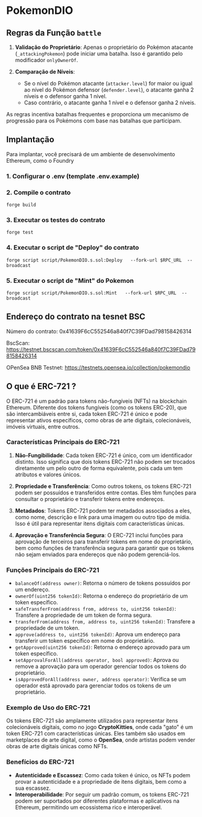 # PokemonDIO 


## Regras da Função `battle`

1. **Validação do Proprietário**: Apenas o proprietário do Pokémon atacante (`_attackingPokemon`) pode iniciar uma batalha. Isso é garantido pelo modificador `onlyOwnerOf`.

2. **Comparação de Níveis**:
    - Se o nível do Pokémon atacante (`attacker.level`) for maior ou igual ao nível do Pokémon defensor (`defender.level`), o atacante ganha 2 níveis e o defensor ganha 1 nível.
    - Caso contrário, o atacante ganha 1 nível e o defensor ganha 2 níveis.

As regras incentiva batalhas frequentes e proporciona um mecanismo de progressão para os Pokémons com base nas batalhas que participam.


## Implantação 

Para implantar, você precisará de um ambiente de desenvolvimento Ethereum, como o Foundry

### 1. Configurar o .env (template .env.example)

### 2. Compile o contrato

```shell
forge build
```

### 3. Executar os testes do contrato

  ```shell
  forge test
 ```


### 4. Executar o script de "Deploy" do contrato

```shell
forge script script/PokemonDIO.s.sol:Deploy   --fork-url $RPC_URL  --broadcast 
```


### 5. Executar o script de "Mint" do Pokemon

```shell
forge script script/PokemonDIO.s.sol:Mint   --fork-url $RPC_URL  --broadcast 
```


## Endereço do contrato na tesnet BSC


Número do contrato:     0x41639F6cC552546a840f7C39FDad798158426314

BscScan:                https://testnet.bscscan.com/token/0x41639F6cC552546a840f7C39FDad798158426314

OPenSea   BNB Testnet:  https://testnets.opensea.io/collection/pokemondio


 
## O que é ERC-721 ?
O ERC-721 é um padrão para tokens não-fungíveis (NFTs) na blockchain Ethereum. Diferente dos tokens fungíveis (como os tokens ERC-20), que são intercambiáveis entre si, cada token ERC-721 é único e pode representar ativos específicos, como obras de arte digitais, colecionáveis, imóveis virtuais, entre outros.

### Características Principais do ERC-721

1. **Não-Fungibilidade**: Cada token ERC-721 é único, com um identificador distinto. Isso significa que dois tokens ERC-721 não podem ser trocados diretamente um pelo outro de forma equivalente, pois cada um tem atributos e valores únicos.

2. **Propriedade e Transferência**: Como outros tokens, os tokens ERC-721 podem ser possuídos e transferidos entre contas. Eles têm funções para consultar o proprietário e transferir tokens entre endereços.

3. **Metadados**: Tokens ERC-721 podem ter metadados associados a eles, como nome, descrição e link para uma imagem ou outro tipo de mídia. Isso é útil para representar itens digitais com características únicas.

4. **Aprovação e Transferência Segura**: O ERC-721 inclui funções para aprovação de terceiros para transferir tokens em nome do proprietário, bem como funções de transferência segura para garantir que os tokens não sejam enviados para endereços que não podem gerenciá-los.

### Funções Principais do ERC-721

- `balanceOf(address owner)`: Retorna o número de tokens possuídos por um endereço.
- `ownerOf(uint256 tokenId)`: Retorna o endereço do proprietário de um token específico.
- `safeTransferFrom(address from, address to, uint256 tokenId)`: Transfere a propriedade de um token de forma segura.
- `transferFrom(address from, address to, uint256 tokenId)`: Transfere a propriedade de um token.
- `approve(address to, uint256 tokenId)`: Aprova um endereço para transferir um token específico em nome do proprietário.
- `getApproved(uint256 tokenId)`: Retorna o endereço aprovado para um token específico.
- `setApprovalForAll(address operator, bool approved)`: Aprova ou remove a aprovação para um operador gerenciar todos os tokens do proprietário.
- `isApprovedForAll(address owner, address operator)`: Verifica se um operador está aprovado para gerenciar todos os tokens de um proprietário.

### Exemplo de Uso do ERC-721

Os tokens ERC-721 são amplamente utilizados para representar itens colecionáveis digitais, como no jogo **CryptoKitties**, onde cada "gato" é um token ERC-721 com características únicas. Eles também são usados em marketplaces de arte digital, como o **OpenSea**, onde artistas podem vender obras de arte digitais únicas como NFTs.

### Benefícios do ERC-721

- **Autenticidade e Escassez**: Como cada token é único, os NFTs podem provar a autenticidade e a propriedade de itens digitais, bem como a sua escassez.
- **Interoperabilidade**: Por seguir um padrão comum, os tokens ERC-721 podem ser suportados por diferentes plataformas e aplicativos na Ethereum, permitindo um ecossistema rico e interoperável.